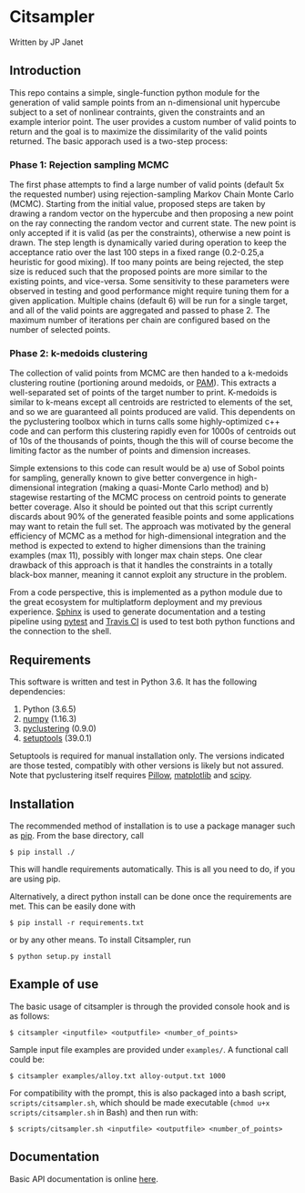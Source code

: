 Citsampler
==========
Written by JP Janet

Introduction
------------
This repo contains a simple, single-function python module for the generation of valid sample points from an n-dimensional unit hypercube subject to a set of nonlinear contraints, given the constraints and an example interior point. The user provides a custom number of valid points to return and the goal is to maximize the dissimilarity of the valid points returned. The basic apporach used is a two-step process:

### Phase 1: Rejection sampling MCMC
The first phase attempts to find a large number of valid points (default 5x the requested number) using rejection-sampling Markov Chain Monte Carlo (MCMC). Starting from the initial value, proposed steps are taken by drawing a random vector on the hypercube and then proposing a new point on the ray connecting the random vector and current state. The new point is only accepted if it is valid (as per the constraints), otherwise a new point is drawn. The step length is dynamically varied during operation to keep the acceptance ratio over the last 100 steps in a fixed range (0.2-0.25,a heuristic for good mixing). If too many points are being rejected, the step size is reduced such that the proposed points are more similar to the existing points, and vice-versa. Some sensitivity to these parameters were observed in testing and good performance might require tuning them for a given application. Multiple chains (default 6) will be run for a single target, and all of the valid points are aggregated and passed to phase 2. The maximum number of iterations per chain are configured based on the number of selected points. 

### Phase 2: k-medoids clustering
The collection of valid points from MCMC are then handed to a k-medoids clustering routine (portioning around medoids, or [PAM](https://en.wikipedia.org/wiki/K-medoids)). This extracts a well-separated set of points of the target number to print. K-medoids is similar to k-means except all centroids are restricted to elements of the set, and so we are guaranteed all points produced are valid. This dependents on the pyclustering toolbox which in turns calls some highly-optimized c++ code and can perform this clustering rapidly even for 1000s of centroids out of 10s of the thousands of points, though the this will of course become the limiting factor as the number of points and dimension increases.

Simple extensions to this code can result would be a) use of Sobol points for sampling, generally known to give better convergence in high-dimensional integration (making a quasi-Monte Carlo method) and b) stagewise restarting of the MCMC process on centroid points to generate better coverage. Also it should be pointed out that this script currently discards about 90% of the generated feasible points and some applications may want to retain the full set. The approach was motivated by the general efficiency of MCMC as a method for high-dimensional integration and the method is expected to extend to higher dimensions than the training examples (max 11), possibly with longer max chain steps. One clear drawback of this approach is that it handles the constraints in a totally black-box manner, meaning it cannot exploit any structure in the problem.

From a code perspective, this is implemented as a python module due to the great ecosystem for multiplatform  deployment and my previous experience. [Sphinx](http://www.sphinx-doc.org/en/master/) is used to generate documentation and a testing pipeline using [pytest](https://docs.pytest.org/en/latest/) and [Travis CI](https://travis-ci.org/) is used to test both python functions and the connection to the shell. 


Requirements
------------
This software is written and test in Python 3.6. It has the following dependencies:

1) Python (3.6.5)
2) [numpy](https://www.numpy.org/) (1.16.3)
3) [pyclustering](https://github.com/annoviko/pyclustering) (0.9.0)
4) [setuptools](https://pypi.org/project/setuptools/) (39.0.1)

Setuptools is required for manual installation only. The versions indicated are those tested, compatibly with other versions is likely but not assured. Note that pyclustering itself requires [Pillow](https://pillow.readthedocs.io/en/stable/), [matplotlib](https://matplotlib.org/) and [scipy](https://www.scipy.org/).


Installation 
------------
The recommended method of installation is to use a package manager such as [pip](https://pypi.org/project/pip/). From the base directory, call

`$ pip install ./`

This will handle requirements automatically. This is all you need to do, if you are using pip.

Alternatively, a direct python install can be done once the requirements are met. This can be easily done with

`$ pip install -r requirements.txt`

or by any other means. To install Citsampler, run

`$ python setup.py install`



Example of use
--------------
The basic usage of citsampler is through the provided console hook and is as follows:

`$ citsampler <inputfile> <outputfile> <number_of_points>`

Sample input file examples are provided under `examples/`. A functional call could be:

`$ citsampler examples/alloy.txt alloy-output.txt 1000`
  
For compatibility  with the prompt, this is also packaged into a bash script, `scripts/citsampler.sh`, which should be made executable (`chmod u+x scripts/citsampler.sh` in Bash) and then run with:
 
`$ scripts/citsampler.sh <inputfile> <outputfile> <number_of_points>`
 

Documentation
-------------
Basic API documentation is online [here](https://citsampler.readthedocs.io/en/latest/).


